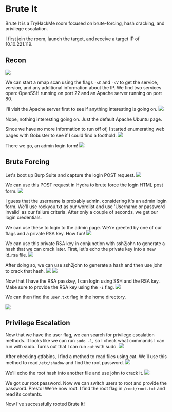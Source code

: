 # Brute It
Brute It is a TryHackMe room focused on brute-forcing, hash cracking, and privilege escalation.

I first join the room, launch the target, and receive a target IP of 10.10.221.119.

## Recon
![](nmap-scan.png)

We can start a nmap scan using the flags `-sC` and `-sV` to get the service, version, and any additional information about the IP. We find two services open: OpenSSH running on port 22 and an Apache server running on port 80.

I'll visit the Apache server first to see if anything interesting is going on.
![](ubuntu-page.png)

Nope, nothing interesting going on. Just the default Apache Ubuntu page.

Since we have no more information to run off of, I started enumerating web pages with Gobuster to see if I could find a foothold.
![](gobuster-enum.png)

There we go, an admin login form!
![](login-page.png)

## Brute Forcing
Let's boot up Burp Suite and capture the login POST request.
![](post-request.png)

We can use this POST request in Hydra to brute force the login HTML post form.
![](hydra-brute.png)

I guess that the username is probably admin, considering it's an admin login form. We'll use rockyou.txt as our wordlist and use 'Username or password invalid' as our failure criteria. After only a couple of seconds, we get our login credentials.

We can use these to login to the admin page. We're greeted by one of our flags and a private RSA key. How fun!
![](login-success.png)

We can use this private RSA key in conjunction with ssh2john to generate a hash that we can crack later. First, let's echo the private key into a new id_rsa file.
![](rsa-private.png)

After doing so, we can use ssh2john to generate a hash and then use john to crack that hash.
![](ssh2john-hash.png)
![](rsa-hash-crack.png)

Now that I have the RSA passkey, I can login using SSH and the RSA key. Make sure to provide the RSA key using the `-i` flag.
![](ssh-login.png)

We can then find the `user.txt` flag in the home directory.

![](user-flag.png)

## Privilege Escalation

Now that we have the user flag, we can search for privilege escalation methods. It looks like we can run `sudo -l`, so I check what commands I can run with sudo. Turns out that I can run `cat` with sudo.
![](gtfobins-cat.png)

After checking gtfobins, I find a method to read files using cat. We'll use this method to read `/etc/shadow` and find the root password.
![](privilege-escalation.png)

We'll echo the root hash into another file and use john to crack it.
![](root-hash-crack.png)

We got our root password. Now we can switch users to root and provide the password. Presto! We're now root. I find the root flag in `/root/root.txt` and read its contents.

Now I've successfully rooted Brute It!